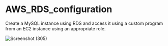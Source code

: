 # AWS_RDS_configuration
Create a MySQL instance using RDS and access it using a custom program from an EC2 instance using an appropriate role.

![Screenshot (305)](https://github.com/SaiCherry21/AWS_RDS_configuration/assets/121307829/5e20d015-0659-4227-91cf-47979c2dc066)
